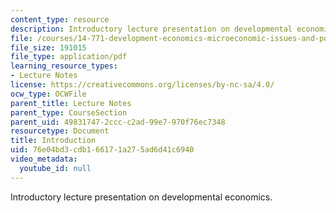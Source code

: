 ```yaml
---
content_type: resource
description: Introductory lecture presentation on developmental economics.
file: /courses/14-771-development-economics-microeconomic-issues-and-policy-models-fall-2008/76e04bd3cdb166171a275ad6d41c6940_lec1.pdf
file_size: 191015
file_type: application/pdf
learning_resource_types:
- Lecture Notes
license: https://creativecommons.org/licenses/by-nc-sa/4.0/
ocw_type: OCWFile
parent_title: Lecture Notes
parent_type: CourseSection
parent_uid: 49831747-2ccc-c2ad-99e7-970f76ec7348
resourcetype: Document
title: Introduction
uid: 76e04bd3-cdb1-6617-1a27-5ad6d41c6940
video_metadata:
  youtube_id: null
---
```

Introductory lecture presentation on developmental economics.
